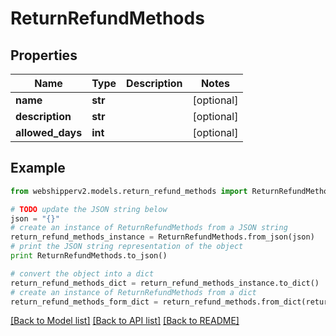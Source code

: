 # ReturnRefundMethods


## Properties
Name | Type | Description | Notes
------------ | ------------- | ------------- | -------------
**name** | **str** |  | [optional] 
**description** | **str** |  | [optional] 
**allowed_days** | **int** |  | [optional] 

## Example

```python
from webshipperv2.models.return_refund_methods import ReturnRefundMethods

# TODO update the JSON string below
json = "{}"
# create an instance of ReturnRefundMethods from a JSON string
return_refund_methods_instance = ReturnRefundMethods.from_json(json)
# print the JSON string representation of the object
print ReturnRefundMethods.to_json()

# convert the object into a dict
return_refund_methods_dict = return_refund_methods_instance.to_dict()
# create an instance of ReturnRefundMethods from a dict
return_refund_methods_form_dict = return_refund_methods.from_dict(return_refund_methods_dict)
```
[[Back to Model list]](../README.md#documentation-for-models) [[Back to API list]](../README.md#documentation-for-api-endpoints) [[Back to README]](../README.md)


